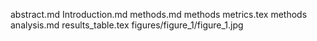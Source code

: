 abstract.md
Introduction.md
methods.md
methods metrics.tex
methods analysis.md
results_table.tex
figures/figure_1/figure_1.jpg